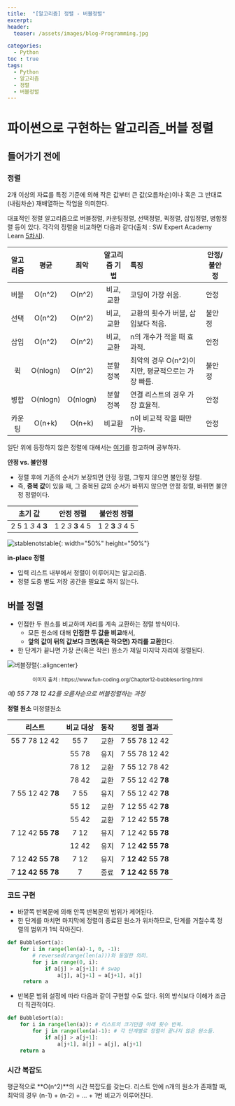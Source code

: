 ```yaml
---
title:  "[알고리즘] 정렬 - 버블정렬"
excerpt:
header:
  teaser: /assets/images/blog-Programming.jpg

categories:
  - Python
toc : true
tags:
  - Python
  - 알고리즘
  - 정렬
  - 버블정렬
---
```






# 파이썬으로 구현하는 알고리즘_버블 정렬



## 들어가기 전에





### 정렬



 2개 이상의 자료를 특정 기준에 의해 작은 값부터 큰 값(오름차순)이나 혹은 그 반대로(내림차순) 재배열하는 작업을 의미한다. 

 대표적인 정렬 알고리즘으로 버블정렬, 카운팅정렬, 선택정렬, 퀵정렬, 삽입정렬, 병합정렬 등이 있다. 각각의 정렬을 비교하면 다음과 같다(출처 : SW Expert Academy Learn [5차시](https://swexpertacademy.com/main/learn/course/lectureVideoPlayer.do)). 

| 알고리즘 |   평균   |   최악   | 알고리즘 기법 | 특징                                              | 안정/불안정 |
| :------: | :------: | :------: | :-----------: | :------------------------------------------------ | ----------- |
|   버블   |  O(n^2)  |  O(n^2)  |  비교, 교환   | 코딩이 가장 쉬움.                                 | 안정        |
|   선택   |  O(n^2)  |  O(n^2)  |  비교, 교환   | 교환의 횟수가 버블, 삽입보다 적음.                | 불안정      |
|   삽입   |  O(n^2)  |  O(n^2)  |  비교, 교환   | n의 개수가 적을 때 효과적.                        | 안정        |
|    퀵    | O(nlogn) |  O(n^2)  |   분할 정복   | 최악의 경우 O(n^2)이지만, 평균적으로는 가장 빠름. | 불안정      |
|   병합   | O(nlogn) | O(nlogn) |   분할 정복   | 연결 리스트의 경우 가장 효율적.                   | 안정        |
|  카운팅  |  O(n+k)  |  O(n+k)  |    비교환     | n이 비교적 작을 때만 가능.                        | 안정        |



 일단 위에 등장하지 않은 정렬에 대해서는 [여기](https://ratsgo.github.io/data%20structure&algorithm/2017/10/19/sort/)를 참고하며 공부하자.





**안정 vs. 불안정**

* 정렬 후에 기존의 순서가 보장되면 안정 정렬, 그렇지 않으면 불안정 정렬.
* 즉, **중복 값**이 있을 때, 그 중복된 값의 순서가 바뀌지 않으면 안정 정렬, 바뀌면 불안정 정렬이다.

| 초기 값           | 안정 정렬         | 불안정 정렬       |
| ----------------- | ----------------- | ----------------- |
| 2 5 1 *3* 4 **3** | 1 2 *3* **3** 4 5 | 1 2 **3** *3* 4 5 |

![stablenotstable]({{site.url}}/assets/images/stablenotstable.png){: width="50%" height="50%"}



**in-place 정렬**

* 입력 리스트 내부에서 정렬이 이루어지는 알고리즘.
* 정렬 도중 별도 저장 공간을 필요로 하지 않는다.





## 버블 정렬



* 인접한 두 원소를 비교하며 자리를 계속 교환하는 정렬 방식이다.
  * 모든 원소에 대해 **인접한 두 값을 비교**해서, 
  * **앞의 값이 뒤의 값보다 크면(혹은 작으면) 자리를 교환**한다. 
* 한 단계가 끝나면 가장 큰(혹은 작은) 원소가 제일 마지막 자리에 정렬된다.

![버블정렬]({{site.url}}/assets/images/Bubble-sort.gif){:.aligncenter}

<center><sup>이미지 출처 : https://www.fun-coding.org/Chapter12-bubblesorting.html</sup></center>



*예) 55 7 78 12 42를 오름차순으로 버블정렬하는 과정*

**정렬 원소** 미정렬원소

|      리스트       | 비교 대상 | 동작 |     정렬 결과     |
| :---------------: | :-------: | :--: | :---------------: |
|   55 7 78 12 42   |   55 7    | 교환 |   7 55 78 12 42   |
|                   |   55 78   | 유지 |   7 55 78 12 42   |
|                   |   78 12   | 교환 |   7 55 12 78 42   |
|                   |   78 42   | 교환 | 7 55 12 42 **78** |
| 7 55 12 42 **78** |   7 55    | 유지 | 7 55 12 42 **78** |
|                   |   55 12   | 교환 | 7 12 55 42 **78** |
|                   |   55 42   | 교환 | 7 12 42 **55 78** |
| 7 12 42 **55 78** |   7 12    | 유지 | 7 12 42 **55 78** |
|                   |   12 42   | 유지 | 7 12 **42 55 78** |
| 7 12 **42 55 78** |   7 12    | 유지 | 7 **12 42 55 78** |
| 7 **12 42 55 78** |     7     | 종료 | **7 12 42 55 78** |



### 코드 구현

* 바깥쪽 반복문에 의해 안쪽 반복문의 범위가 제어된다.
* 한 단계를 마치면 마지막에 정렬이 종료된 원소가 위차하므로, 단계를 거칠수록 정렬의 범위가 1씩 작아진다.

```python
def BubbleSort(a):
    for i in range(len(a)-1, 0, -1): 
        # reversed(range(len(a)))와 동일한 의미. 
        for j in range(0, i):
            if a[j] > a[j+1]: # swap
                a[j], a[j+1] = a[j+1], a[j]
     return a
```

* 반복문 범위 설정에 따라 다음과 같이 구현할 수도 있다. 위의 방식보다 이해가 조금 더 직관적이다.

```python
def BubbleSort(a):
    for i in range(len(a)): # 리스트의 크기만큼 아래 횟수 반복.
        for j in range(len(a)-1): # 각 단계별로 정렬이 끝나지 않은 원소들.
            if a[j] > a[j+1]:
                a[j+1], a[j] = a[j], a[j+1]
    return a
```



### 시간 복잡도

 평균적으로 **O(n^2)**의 시간 복잡도를 갖는다. 리스트 안에 n개의 원소가 존재할 때, 최악의 경우 (n-1) + (n-2) + ... + 1번 비교가 이루어진다.
